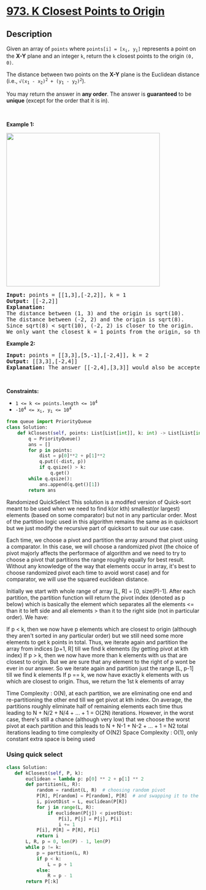 # [973. K Closest Points to Origin](https://leetcode.com/problems/k-closest-points-to-origin)

## Description


<p>Given an array of <code>points</code> where <code>points[i] = [x<sub>i</sub>, y<sub>i</sub>]</code> represents a point on the <strong>X-Y</strong> plane and an integer <code>k</code>, return the <code>k</code> closest points to the origin <code>(0, 0)</code>.</p>

<p>The distance between two points on the <strong>X-Y</strong> plane is the Euclidean distance (i.e., <code>&radic;(x<sub>1</sub> - x<sub>2</sub>)<sup>2</sup> + (y<sub>1</sub> - y<sub>2</sub>)<sup>2</sup></code>).</p>

<p>You may return the answer in <strong>any order</strong>. The answer is <strong>guaranteed</strong> to be <strong>unique</strong> (except for the order that it is in).</p>

<p>&nbsp;</p>
<p><strong class="example">Example 1:</strong></p>
<img alt="" src="https://fastly.jsdelivr.net/gh/doocs/leetcode@main/solution/0900-0999/0973.K%20Closest%20Points%20to%20Origin/images/closestplane1.jpg" style="width: 400px; height: 400px;" />
<pre>
<strong>Input:</strong> points = [[1,3],[-2,2]], k = 1
<strong>Output:</strong> [[-2,2]]
<strong>Explanation:</strong>
The distance between (1, 3) and the origin is sqrt(10).
The distance between (-2, 2) and the origin is sqrt(8).
Since sqrt(8) &lt; sqrt(10), (-2, 2) is closer to the origin.
We only want the closest k = 1 points from the origin, so the answer is just [[-2,2]].
</pre>

<p><strong class="example">Example 2:</strong></p>

<pre>
<strong>Input:</strong> points = [[3,3],[5,-1],[-2,4]], k = 2
<strong>Output:</strong> [[3,3],[-2,4]]
<strong>Explanation:</strong> The answer [[-2,4],[3,3]] would also be accepted.
</pre>

<p>&nbsp;</p>
<p><strong>Constraints:</strong></p>

<ul>
	<li><code>1 &lt;= k &lt;= points.length &lt;= 10<sup>4</sup></code></li>
	<li><code>-10<sup>4</sup> &lt;= x<sub>i</sub>, y<sub>i</sub> &lt;= 10<sup>4</sup></code></li>
</ul>

```python
from queue import PriorityQueue
class Solution:
    def kClosest(self, points: List[List[int]], k: int) -> List[List[int]]:
        q = PriorityQueue()
        ans = []
        for p in points:
            dist = p[0]**2 + p[1]**2
            q.put((-dist, p))
            if q.qsize() > k:
                q.get()
        while q.qsize():
            ans.append(q.get()[1])
        return ans
```

Randomized QuickSelect
This solution is a modifed version of Quick-sort meant to be used when we need to find k(or kth) smallest(or largest) elements (based on some comparator) but not in any particular order. Most of the partition logic used in this algorithm remains the same as in quicksort but we just modify the recursive part of quicksort to suit our use case.

Each time, we choose a pivot and partition the array around that pivot using a comparator. In this case, we will choose a randomized pivot (the choice of pivot majorly affects the performace of algorithm and we need to try to choose a pivot that partitions the range roughly equally for best result. Without any knowledge of the way that elements occur in array, it's best to choose randomized pivot each time to avoid worst case) and for comparator, we will use the squared euclidean distance.

Initially we start with whole range of array [L, R] = [0, size(P)-1]. After each partition, the partition function will return the pivot index (denoted as p below) which is basically the element which separates all the elements <= than it to left side and all elements > than it to the right side (not in particular order). We have:

If p < k, then we now have p elements which are closest to origin (although they aren't sorted in any particular order) but we still need some more elements to get k points in total. Thus, we iterate again and partition the array from indices [p+1, R] till we find k elements (by getting pivot at kth index)
If p > k, then we now have more than k elements with us that are closest to origin. But we are sure that any element to the right of p wont be ever in our answer. So we iterate again and partition just the range [L, p-1] till we find k elements
If p == k, we now have exactly k elements with us which are closest to origin. Thus, we return the 1st k elements of array

Time Complexity : O(N), at each partition, we are eliminating one end and re-partitioning the other end till we get pivot at kth index. On average, the partitions roughly eliminate half of remaining elements each time thus leading to N + N/2 + N/4 + ... + 1 = O(2N) iterations. However, in the worst case, there's still a chance (although very low) that we choose the worst pivot at each partition and this leads to N + N-1 + N-2 + ... + 1 = N2 total iterations leading to time complexity of O(N2)
Space Complexity : O(1), only constant extra space is being used

### Using quick select
```python
class Solution:
   def kClosest(self, P, k):
       euclidean = lambda p: p[0] ** 2 + p[1] ** 2
       def partition(L, R):
           random = randint(L, R)  # choosing random pivot
           P[R], P[random] = P[random], P[R]  # and swapping it to the end
           i, pivotDist = L, euclidean(P[R])
           for j in range(L, R):
               if euclidean(P[j]) < pivotDist:
                   P[i], P[j] = P[j], P[i]
                   i += 1
           P[i], P[R] = P[R], P[i]
           return i
       L, R, p = 0, len(P) - 1, len(P)
       while p != k:
           p = partition(L, R)
           if p < k:
               L = p + 1
           else:
               R = p - 1
       return P[:k]
```
